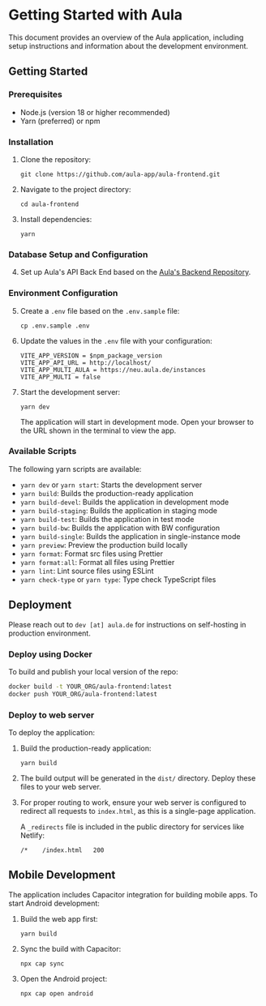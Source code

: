 # Getting Started with Aula

This document provides an overview of the Aula application, including setup instructions and information about the development environment.

## Getting Started

### Prerequisites

- Node.js (version 18 or higher recommended)
- Yarn (preferred) or npm

### Installation

1. Clone the repository:

   ```
   git clone https://github.com/aula-app/aula-frontend.git
   ```

2. Navigate to the project directory:

   ```
   cd aula-frontend
   ```

3. Install dependencies:
   ```
   yarn
   ```

### Database Setup and Configuration

4. Set up Aula's API Back End based on the [Aula's Backend Repository](https://github.com/aula-app/aula-backend).

### Environment Configuration

5. Create a `.env` file based on the `.env.sample` file:

   ```
   cp .env.sample .env
   ```

6. Update the values in the `.env` file with your configuration:

   ```
   VITE_APP_VERSION = $npm_package_version
   VITE_APP_API_URL = http://localhost/
   VITE_APP_MULTI_AULA = https://neu.aula.de/instances
   VITE_APP_MULTI = false
   ```

7. Start the development server:

   ```
   yarn dev
   ```

   The application will start in development mode. Open your browser to the URL shown in the terminal to view the app.

### Available Scripts

The following yarn scripts are available:

- `yarn dev` or `yarn start`: Starts the development server
- `yarn build`: Builds the production-ready application
- `yarn build-devel`: Builds the application in development mode
- `yarn build-staging`: Builds the application in staging mode
- `yarn build-test`: Builds the application in test mode
- `yarn build-bw`: Builds the application with BW configuration
- `yarn build-single`: Builds the application in single-instance mode
- `yarn preview`: Preview the production build locally
- `yarn format`: Format src files using Prettier
- `yarn format:all`: Format all files using Prettier
- `yarn lint`: Lint source files using ESLint
- `yarn check-type` or `yarn type`: Type check TypeScript files

## Deployment

Please reach out to `dev [at] aula.de` for instructions on self-hosting in production environment.

### Deploy using Docker

To build and publish your local version of the repo:

```bash
docker build -t YOUR_ORG/aula-frontend:latest
docker push YOUR_ORG/aula-frontend:latest
```

<!-- To run it TODO TODO @TODO: -->

### Deploy to web server

To deploy the application:

1. Build the production-ready application:

   ```
   yarn build
   ```

2. The build output will be generated in the `dist/` directory. Deploy these files to your web server.

3. For proper routing to work, ensure your web server is configured to redirect all requests to `index.html`, as this is a single-page application.

   A `_redirects` file is included in the public directory for services like Netlify:

   ```
   /*    /index.html   200
   ```

## Mobile Development

The application includes Capacitor integration for building mobile apps. To start Android development:

1. Build the web app first:

   ```
   yarn build
   ```

2. Sync the build with Capacitor:

   ```
   npx cap sync
   ```

3. Open the Android project:
   ```
   npx cap open android
   ```
